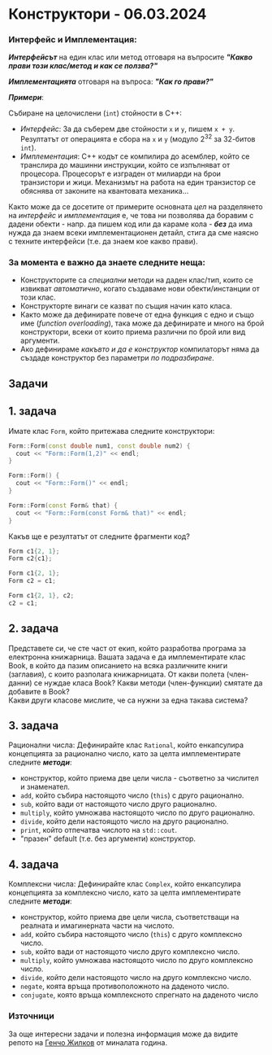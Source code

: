 # Конструктори - 06.03.2024

### Интерфейс и Имплементация:

_**Интерфейсът**_ на един клас или метод отговаря на въпросите **_"Какво прави този клас/метод и как се ползва?"_**

_**Имплементацията**_ отговаря на въпроса: **_"Как го прави?"_**

_**Примери**_:

Събиране на целочислени (`int`) стойности в C++:
  - _Интерфейс_: За да съберем две стойности `x` и `y`, пишем `x + y`. Резултатът от операцията е сборa на `x` и `y` (модуло $2^{32}$ за 32-битов `int`).
  - _Имплементация_: C++ кодът се компилира до асемблер, който се транслира до машинни инструкции, който се изпълняват от процесора. Процесорът е изграден от милиарди на брои транзистори и жици. Механизмът на работа на един транзистор се обяснява от законите на квантовата механика...

Както може да се досетите от примерите основната _цел_ на разделянето на _интерфейс_ и _имплементация_ е, че това ни позволява да боравим с дадени обекти - напр. да пишем код или да караме кола - _**без**_ да има нужда да знаем всеки имплементационен детайл, стига да сме наясно с техните интерфейси (т.е. да знаем кое какво прави).


### За момента е важно да знаете следните неща:
  - Конструкторите са _специални_ методи на даден клас/тип, които се извикват _автоматично_, когато създаваме нови обекти/инстанции от този клас.
  - Конструкторте винаги се казват по същия начин като класа.
  - Както може да дефинирате повече от една функция с едно и също име (_function overloading_), така може да дефинирате и много на брой конструктори, всеки от които приема различни по брой или вид аргументи.
  - Ако дефинираме _какъвто и да е конструктор_ компилаторът няма да създаде конструктор без параметри  _по подразбиране_.


## Задачи
## 1. задача
Имате клас `Form`, който притежава следните конструктори:
```cpp
Form::Form(const double num1, const double num2) {
  cout << "Form::Form(1,2)" << endl;
}

Form::Form() {
  cout << "Form::Form()" << endl;
}

Form::Form(const Form& that) {
  cout << "Form::Form(const Form& that)" << endl;
}
```
Какъв ще е резултатът от следните фрагменти код?

```cpp
Form c1{2, 1};
Form c2{c1};
```

```cpp
Form c1{2, 1};
Form c2 = c1;
```

```cpp
Form c1{2, 1}, c2;
c2 = c1;
```


## 2. задача
Представете си, че сте част от екип, който разработва програма за електронна книжарница. Вашата задача е да имплементирате клас Book, в който да пазим описанието на всяка различните книги (заглавия), с които разполага книжарницата. От какви полета (член-данни) се нуждае класа Book? Какви методи (член-функции) смятате да добавите в Book?     
Какви други класове мислите, че са нужни за една такава система?

## 3. задача
Рационални числа: Дефинирайте клас `Rational`, който енкапсулира концепцията за рационално число, като за целта имплементирате следните _**методи**_:
  - конструктор, който приема две цели числа - съответно за числител и знаменател.
  - `add`, който събира настоящото число (`this`) с друго рационално.
  - `sub`, който вади от настоящото число друго рационално.
  - `multiply`, който умножава настоящото число по друго рационално.
  - `divide`, който дели настоящото число на друго рационално.
  - `print`, който отпечатва числото на `std::cout`.
  - "празен" default (т.е. без аргументи) конструктор.


## 4. задача
Комплексни числа: Дефинирайте клас `Complex`, който енкапсулира концепцията за комплексно число, като за целта имплементирате следните _**методи**_:
  - конструктор, който приема две цели числа, съответстващи на реалната и имагинерната части на числото.
  - `add`, който събира настоящото число (`this`) с друго комплексно число.
  - `sub`, който вади от настоящото число друго комплексно число.
  - `multiply`, който умножава настоящото число по друго комплексно число.
  - `divide`, който дели настоящото число на друго комплексно число.
  - `nеgate`, коята връща противоположното на даденото число.
  - `conjugate`, която връща комплексното спрегнато на даденото число


### Източници
За още интересни задачи и полезна информация може да видите репото на [Генчо Жилков](https://github.com/Gencho-Zhilkov/fmi-oop-group-7-2023) от миналата година.